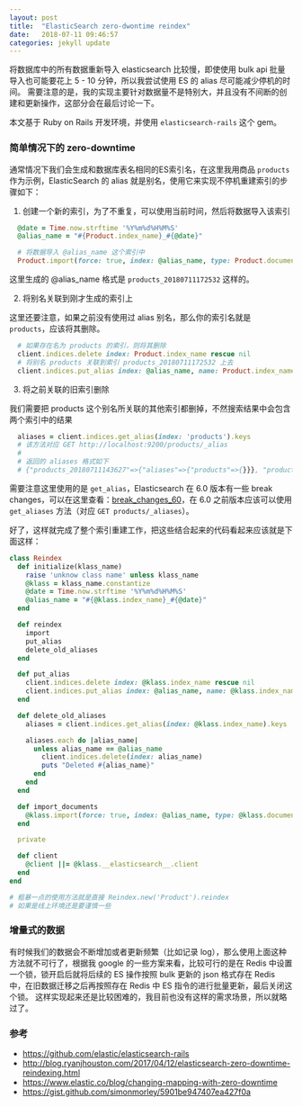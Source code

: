 ```yaml
---
layout: post
title:  "ElasticSearch zero-dwontime reindex"
date:   2018-07-11 09:46:57
categories: jekyll update
---
```


将数据库中的所有数据重新导入 elasticsearch 比较慢，即使使用 bulk api 批量导入也可能要花上 5 - 10 分钟，所以我尝试使用 ES 的 alias 尽可能减少停机的时间。
需要注意的是，我的实现主要针对数据量不是特别大，并且没有不间断的创建和更新操作，这部分会在最后讨论一下。

本文基于 Ruby on Rails 开发环境，并使用 `elasticsearch-rails` 这个 gem。

### 简单情况下的 zero-downtime

通常情况下我们会生成和数据库表名相同的ES索引名，在这里我用商品 `products` 作为示例，ElasticSearch 的 alias 就是别名，使用它来实现不停机重建索引的步骤如下：


1. 创建一个新的索引，为了不重复，可以使用当前时间，然后将数据导入该索引

```ruby
  @date = Time.now.strftime '%Y%m%d%H%M%S'
  @alias_name = "#{Product.index_name}_#{@date}"

  # 将数据导入 @alias_name 这个索引中
  Product.import(force: true, index: @alias_name, type: Product.document_type)
```

这里生成的 @alias_name 格式是 `products_20180711172532` 这样的。

2. 将别名关联到刚才生成的索引上

这里还要注意，如果之前没有使用过 alias 别名，那么你的索引名就是 `products`，应该将其删除。
```ruby
  # 如果存在名为 products 的索引，则将其删除
  client.indices.delete index: Product.index_name rescue nil
  # 将别名 products 关联到索引 products_20180711172532 上去
  client.indices.put_alias index: @alias_name, name: Product.index_name
```

3. 将之前关联的旧索引删除

我们需要把 products 这个别名所关联的其他索引都删掉，不然搜索结果中会包含两个索引中的结果
```ruby
  aliases = client.indices.get_alias(index: 'products').keys
  # 该方法对应 GET http://localhost:9200/products/_alias
  #
  # 返回的 aliases 格式如下
  # {"products_20180711143627"=>{"aliases"=>{"products"=>{}}}, "products_0711_17_09_26"=>{"aliases"=>{"products"=>{}}}}
```

需要注意这里使用的是 `get_alias`，Elasticsearch 在 6.0 版本有一些 break changes，可以在这里查看：[break_changes_60](https://www.elastic.co/guide/en/elasticsearch/reference/current/breaking_60_rest_changes.html)，在 6.0 之前版本应该可以使用 `get_aliases` 方法（对应 `GET products/_aliases`）。

好了，这样就完成了整个索引重建工作，把这些结合起来的代码看起来应该就是下面这样：

```ruby
class Reindex
  def initialize(klass_name)
    raise 'unknow class name' unless klass_name
    @klass = klass_name.constantize
    @date = Time.now.strftime '%Y%m%d%H%M%S'
    @alias_name = "#{@klass.index_name}_#{@date}"
  end

  def reindex
    import
    put_alias
    delete_old_aliases
  end

  def put_alias
    client.indices.delete index: @klass.index_name rescue nil
    client.indices.put_alias index: @alias_name, name: @klass.index_name
  end

  def delete_old_aliases
    aliases = client.indices.get_alias(index: @klass.index_name).keys

    aliases.each do |alias_name|
      unless alias_name == @alias_name
        client.indices.delete(index: alias_name)
        puts "Deleted #{alias_name}"
      end
    end
  end

  def import_documents
    @klass.import(force: true, index: @alias_name, type: @klass.document_type)
  end

  private

  def client
    @client ||= @klass.__elasticsearch__.client
  end
end

# 粗暴一点的使用方法就是直接 Reindex.new('Product').reindex
# 如果是线上环境还是要谨慎一些
```

### 增量式的数据

有时候我们的数据会不断增加或者更新频繁（比如记录 log），那么使用上面这种方法就不可行了，根据我 google 的一些方案来看，比较可行的是在 Redis 中设置一个锁，锁开启后就将后续的 ES 操作按照 bulk 更新的 json 格式存在 Redis 中，在旧数据迁移之后再按照存在 Redis 中 ES 指令的进行批量更新，最后关闭这个锁。
这样实现起来还是比较困难的，我目前也没有这样的需求场景，所以就略过了。


### 参考

- https://github.com/elastic/elasticsearch-rails
- http://blog.ryanjhouston.com/2017/04/12/elasticsearch-zero-downtime-reindexing.html
- https://www.elastic.co/blog/changing-mapping-with-zero-downtime
- https://gist.github.com/simonmorley/5901be947407ea427f0a